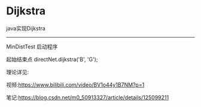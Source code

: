 # Dijkstra
java实现Dijkstra

---

MinDistTest 启动程序

起始结束点 directNet.dijkstra('B', 'G');


理论详见:

视频:https://www.bilibili.com/video/BV1o44y1B7NM?p=1

笔记:https://blog.csdn.net/m0_50913327/article/details/125099211
